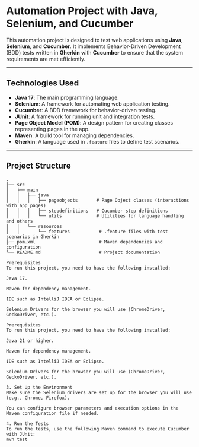 # **Automation Project with Java, Selenium, and Cucumber**

This automation project is designed to test web applications using **Java**, **Selenium**, and **Cucumber**. It implements Behavior-Driven Development (BDD) tests written in **Gherkin** with **Cucumber** to ensure that the system requirements are met efficiently.

---

## **Technologies Used**

- **Java 17**: The main programming language.
- **Selenium**: A framework for automating web application testing.
- **Cucumber**: A BDD framework for behavior-driven testing.
- **JUnit**: A framework for running unit and integration tests.
- **Page Object Model (POM)**: A design pattern for creating classes representing pages in the app.
- **Maven**: A build tool for managing dependencies.
- **Gherkin**: A language used in `.feature` files to define test scenarios.

---

## **Project Structure**

```plaintext
.
├── src
│   ├── main
│   │   ├── java
│   │   │   ├── pageobjects       # Page Object classes (interactions with app pages)
│   │   │   ├── stepdefinitions   # Cucumber step definitions
│   │   │   └── utils             # Utilities for language handling and others
│   │   └── resources
│   │       └── features           # .feature files with test scenarios in Gherkin
├── pom.xml                        # Maven dependencies and configuration
└── README.md                      # Project documentation

Prerequisites
To run this project, you need to have the following installed:

Java 17.

Maven for dependency management.

IDE such as IntelliJ IDEA or Eclipse.

Selenium Drivers for the browser you will use (ChromeDriver, GeckoDriver, etc.).

Prerequisites
To run this project, you need to have the following installed:

Java 21 or higher.

Maven for dependency management.

IDE such as IntelliJ IDEA or Eclipse.

Selenium Drivers for the browser you will use (ChromeDriver, GeckoDriver, etc.).

3. Set Up the Environment
Make sure the Selenium drivers are set up for the browser you will use (e.g., Chrome, Firefox).

You can configure browser parameters and execution options in the Maven configuration file if needed.

4. Run the Tests
To run the tests, use the following Maven command to execute Cucumber with JUnit:
mvn test
